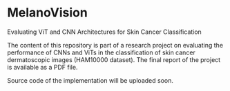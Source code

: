 # MelanoVision
Evaluating ViT and CNN Architectures for Skin Cancer Classification

The content of this repository is part of a research project on evaluating the performance of CNNs and ViTs in the classification of skin cancer dermatoscopic images (HAM10000 dataset). 
The final report of the project is available as a PDF file. 

Source code of the implementation will be uploaded soon.
